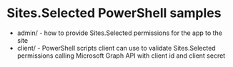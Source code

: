 # Sites.Selected PowerShell samples

- admin/ - how to provide Sites.Selected permissions for the app to the site 
- client/ - PowerShell scripts client can use to validate Sites.Selected permissions calling Microsoft Graph API with client id and client secret